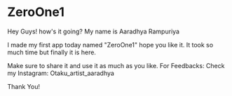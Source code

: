 # ZeroOne1
Hey Guys! how's it going?
My name is Aaradhya Rampuriya

I made my first app today named "ZeroOne1" hope you like it.
It took so much time but finally it is here.

Make sure to share it and use it as much as you like. For Feedbacks: 
Check my Instagram: Otaku_artist_aaradhya

Thank You!

